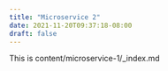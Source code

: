 ```yaml
---
title: "Microservice 2"
date: 2021-11-20T09:37:18-08:00
draft: false
---
```

This is content/microservice-1/_index.md
